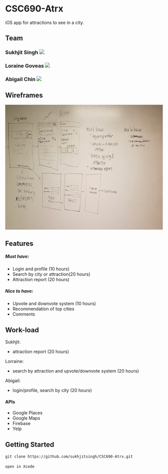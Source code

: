 # CSC690-Atrx
iOS app for attractions to see in a city.


## Team

### Sukhjit Singh <a href="https://github.com/sukhjitsingh"><img src="https://assets-cdn.github.com/images/modules/logos_page/GitHub-Mark.png" width="20"/></a>

### Loraine Goveas <a href="https://github.com/LorraineGoveas"><img src="https://assets-cdn.github.com/images/modules/logos_page/GitHub-Mark.png" width="20"/></a>

### Abigail Chin <a href="https://github.com/michinchin"><img src="https://assets-cdn.github.com/images/modules/logos_page/GitHub-Mark.png" width="20"/></a>

## Wireframes

<img src="assets/wireframes.png" width="600" height="400" />


## Features
##### Must have:
- Login and profile (10 hours)
- Search by city or attraction(20 hours)
- Attraction report (20 hours)

##### Nice to have:
- Upvote and downvote system (10 hours)
- Recommendation of top cities
- Comments

## Work-load
Sukhjit: 
- attraction report (20 hours)

Lorraine: 
- search by attraction and upvote/downvote system (20 hours)

Abigail:
- login/profile, search by city (20 hours)

#### APIs
- Google Places
- Google Maps
- Firebase
- Yelp 

## Getting Started 

```
git clone https://github.com/sukhjitsingh/CSC690-Atrx.git

open in Xcode
```

